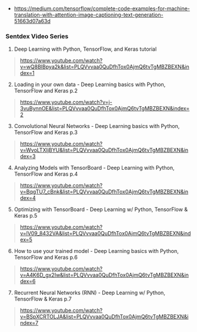 * https://medium.com/tensorflow/complete-code-examples-for-machine-translation-with-attention-image-captioning-text-generation-51663d07a63d  
### Sentdex Video Series  
1. Deep Learning with Python, TensorFlow, and Keras tutorial  
> https://www.youtube.com/watch?v=wQ8BIBpya2k&list=PLQVvvaa0QuDfhTox0AjmQ6tvTgMBZBEXN&index=1  
2. Loading in your own data - Deep Learning basics with Python, TensorFlow and Keras p.2  
> https://www.youtube.com/watch?v=j-3vuBynnOE&list=PLQVvvaa0QuDfhTox0AjmQ6tvTgMBZBEXN&index=2  
3. Convolutional Neural Networks - Deep Learning basics with Python, TensorFlow and Keras p.3  
> https://www.youtube.com/watch?v=WvoLTXIjBYU&list=PLQVvvaa0QuDfhTox0AjmQ6tvTgMBZBEXN&index=3  
4. Analyzing Models with TensorBoard - Deep Learning with Python, TensorFlow and Keras p.4  
> https://www.youtube.com/watch?v=BqgTU7_cBnk&list=PLQVvvaa0QuDfhTox0AjmQ6tvTgMBZBEXN&index=4  
5. Optimizing with TensorBoard - Deep Learning w/ Python, TensorFlow & Keras p.5  
> https://www.youtube.com/watch?v=lV09_8432VA&list=PLQVvvaa0QuDfhTox0AjmQ6tvTgMBZBEXN&index=5  
6. How to use your trained model - Deep Learning basics with Python, TensorFlow and Keras p.6  
>  https://www.youtube.com/watch?v=A4K6D_gx2Iw&list=PLQVvvaa0QuDfhTox0AjmQ6tvTgMBZBEXN&index=6  
7. Recurrent Neural Networks (RNN) - Deep Learning w/ Python, TensorFlow & Keras p.7  
> https://www.youtube.com/watch?v=BSpXCRTOLJA&list=PLQVvvaa0QuDfhTox0AjmQ6tvTgMBZBEXN&index=7  

